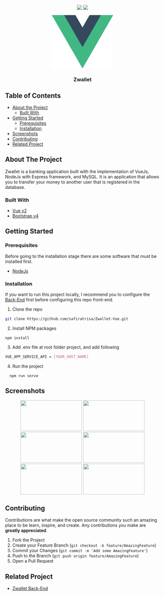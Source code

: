 <p align="center">
 <a href="https://vuejs.org/"><img src="https://img.shields.io/badge/Vue-v2-green?style=for-the-badge"></a>
 <a href="https://getbootstrap.com/docs/4.6/getting-started/introduction"><img src="https://img.shields.io/badge/Bootstrap-v4-lightgreen?style=for-the-badge"></a>
</p>

<p align="center">
  <a href="https://github.com/ArbiNMaki/Ankasa-Frontend">
    <img src="./screenshots/1200px-Vue.js_Logo_2.svg.png"  width="200px" alt="Logo" width="80">
  </a>

  <h3 align="center">Zwallet</h3>


<!-- TABLE OF CONTENTS -->
## Table of Contents

* [About the Project](#about-the-project)
  * [Built With](#built-with)
* [Getting Started](#getting-started)
  * [Prerequisites](#prerequisites)
  * [Installation](#installation)
* [Screenshots](#screenshots)
* [Contributing](#contributing)
* [Related Project](#related-project)



<!-- ABOUT THE PROJECT -->
## About The Project

Zwallet is a banking application built with the implementation of VueJs, NodeJs with Express framework, and MySQL. It is an application that allows you to transfer your money to another user that is registered in the database.

### Built With

* [Vue v2](https://vuejs.org/v2)
* [Bootstrap v4](https://getbootstrap.com/docs/4.6/getting-started/introduction/)


<!-- GETTING STARTED -->
## Getting Started

### Prerequisites

Before going to the installation stage there are some software that must be installed first.

* [NodeJs](https://nodejs.org/en/download/)

### Installation

If you want to run this project locally, I recommend you to configure the [Back-End](https://github.com/safiratrisa/New-Zwallet) first before configuring this repo front-end.
1. Clone the repo
```sh
git clone https://github.com/safiratrisa/Zwallet-Vue.git
```
 2. Install NPM packages
```
npm install
```
3. Add .env file at root folder project, and add following
```sh
VUE_APP_SERVICE_API = [YOUR_HOST_NAME]
```
4. Run the project
```
  npm run serve
```



<!-- ROADMAP -->
## Screenshots

<p align='center'>
  <span>
      <image width="200" height="100" src='./screenshots/Login.JPG' />
      <image width="200" height="100" src='./screenshots/Dashboard.JPG' />
      <image width="200" height="100" src='./screenshots/Search Receiver.JPG' />
      <image width="200" height="100" src='./screenshots/Transfer.JPG' />
      <image width="200" height="100" src='./screenshots/Status.JPG' />
      <image width="200" height="100" src='./screenshots/personal.JPG' />
 </span>
</p>

<!-- CONTRIBUTING -->
## Contributing

Contributions are what make the open source community such an amazing place to be learn, inspire, and create. Any contributions you make are **greatly appreciated**.

1. Fork the Project
2. Create your Feature Branch (`git checkout -b feature/AmazingFeature`)
3. Commit your Changes (`git commit -m 'Add some AmazingFeature'`)
4. Push to the Branch (`git push origin feature/AmazingFeature`)
5. Open a Pull Request



## Related Project
- [Zwallet Back-End](https://github.com/safiratrisa/New-Zwallet)

